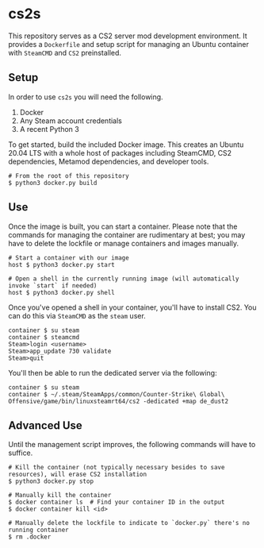 # cs2s

This repository serves as a CS2 server mod development environment.
It provides a `Dockerfile` and setup script for managing an Ubuntu container with `SteamCMD` and `CS2` preinstalled.

## Setup

In order to use `cs2s` you will need the following.

1. Docker
2. Any Steam account credentials
3. A recent Python 3

To get started, build the included Docker image.
This creates an Ubuntu 20.04 LTS with a whole host of packages including SteamCMD, CS2 dependencies, Metamod dependencies, and developer tools.

```
# From the root of this repository
$ python3 docker.py build
```

## Use

Once the image is built, you can start a container.
Please note that the commands for managing the container are rudimentary at best; you may have to delete the lockfile or manage containers and images manually.

```
# Start a container with our image
host $ python3 docker.py start

# Open a shell in the currently running image (will automatically invoke `start` if needed)
host $ python3 docker.py shell
```

Once you've opened a shell in your container, you'll have to install CS2.
You can do this via `SteamCMD` as the `steam` user.

```
container $ su steam
container $ steamcmd
Steam>login <username>
Steam>app_update 730 validate
Steam>quit
```

You'll then be able to run the dedicated server via the following:

```
container $ su steam
container $ ~/.steam/SteamApps/common/Counter-Strike\ Global\ Offensive/game/bin/linuxsteamrt64/cs2 -dedicated +map de_dust2
```

## Advanced Use

Until the management script improves, the following commands will have to suffice.

```
# Kill the container (not typically necessary besides to save resources), will erase CS2 installation
$ python3 docker.py stop

# Manually kill the container
$ docker container ls  # Find your container ID in the output
$ docker container kill <id>

# Manually delete the lockfile to indicate to `docker.py` there's no running container
$ rm .docker
```
